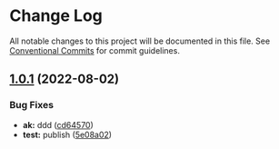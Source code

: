 # Change Log

All notable changes to this project will be documented in this file.
See [Conventional Commits](https://conventionalcommits.org) for commit guidelines.

## [1.0.1](https://gitee.com/sparkparis123/lerna-cli/compare/@union-cli/app-single-comp@1.0.5...@union-cli/app-single-comp@1.0.1) (2022-08-02)


### Bug Fixes

* **ak:** ddd ([cd64570](https://gitee.com/sparkparis123/lerna-cli/commits/cd645707c68574971bdde3e82062d12ea1fede41))
* **test:** publish ([5e08a02](https://gitee.com/sparkparis123/lerna-cli/commits/5e08a02e1dbf25a2d378ca8804957391e8a6d8e9))
